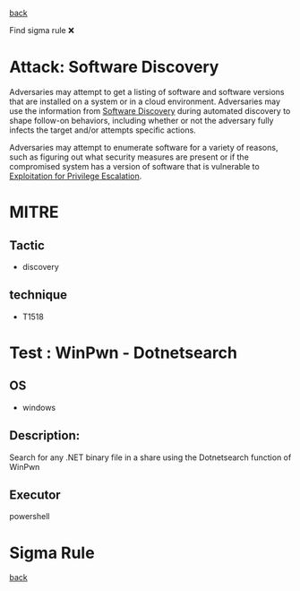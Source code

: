 
[back](../index.md)

Find sigma rule :x: 

# Attack: Software Discovery 

Adversaries may attempt to get a listing of software and software versions that are installed on a system or in a cloud environment. Adversaries may use the information from [Software Discovery](https://attack.mitre.org/techniques/T1518) during automated discovery to shape follow-on behaviors, including whether or not the adversary fully infects the target and/or attempts specific actions.

Adversaries may attempt to enumerate software for a variety of reasons, such as figuring out what security measures are present or if the compromised system has a version of software that is vulnerable to [Exploitation for Privilege Escalation](https://attack.mitre.org/techniques/T1068).

# MITRE
## Tactic
  - discovery


## technique
  - T1518


# Test : WinPwn - Dotnetsearch
## OS
  - windows


## Description:
Search for any .NET binary file in a share using the Dotnetsearch function of WinPwn

## Executor
powershell

# Sigma Rule


[back](../index.md)
